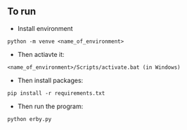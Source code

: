 ## To run

- Install environment
```shell
python -m venve <name_of_environment>
```
- Then actiavte it:
```shell
<name_of_environment>/Scripts/activate.bat (in Windows)
```
- Then install packages:
```shell
pip install -r requirements.txt
```
- Then run the program:
```shell
python erby.py
```